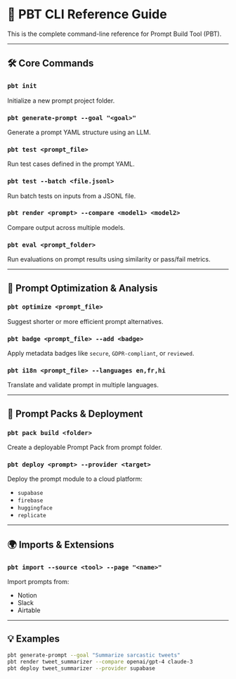 # 📘 PBT CLI Reference Guide

This is the complete command-line reference for Prompt Build Tool (PBT).

---

## 🛠️ Core Commands

### `pbt init`
Initialize a new prompt project folder.

### `pbt generate-prompt --goal "<goal>"`
Generate a prompt YAML structure using an LLM.

### `pbt test <prompt_file>`
Run test cases defined in the prompt YAML.

### `pbt test --batch <file.jsonl>`
Run batch tests on inputs from a JSONL file.

### `pbt render <prompt> --compare <model1> <model2>`
Compare output across multiple models.

### `pbt eval <prompt_folder>`
Run evaluations on prompt results using similarity or pass/fail metrics.

---

## 🧠 Prompt Optimization & Analysis

### `pbt optimize <prompt_file>`
Suggest shorter or more efficient prompt alternatives.

### `pbt badge <prompt_file> --add <badge>`
Apply metadata badges like `secure`, `GDPR-compliant`, or `reviewed`.

### `pbt i18n <prompt_file> --languages en,fr,hi`
Translate and validate prompt in multiple languages.

---

## 🧳 Prompt Packs & Deployment

### `pbt pack build <folder>`
Create a deployable Prompt Pack from prompt folder.

### `pbt deploy <prompt> --provider <target>`
Deploy the prompt module to a cloud platform:
- `supabase`
- `firebase`
- `huggingface`
- `replicate`

---

## 🌍 Imports & Extensions

### `pbt import --source <tool> --page "<name>"`
Import prompts from:
- Notion
- Slack
- Airtable

---

## 💡 Examples

```bash
pbt generate-prompt --goal "Summarize sarcastic tweets"
pbt render tweet_summarizer --compare openai/gpt-4 claude-3
pbt deploy tweet_summarizer --provider supabase
```

